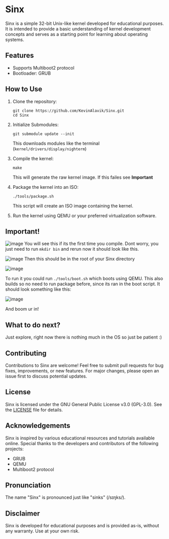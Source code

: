 # Sinx

Sinx is a simple 32-bit Unix-like kernel developed for educational purposes. It is intended to provide a basic understanding of kernel development concepts and serves as a starting point for learning about operating systems.

## Features

- Supports Multiboot2 protocol
- Bootloader: GRUB

## How to Use

1. Clone the repository:

    ```
    git clone https://github.com/KevinAlavik/Sinx.git
    cd Sinx
    ```

2. Initialize Submodules:
   ```
   git submodule update --init
   ```
   
   This downloads modules like the terminal (`kernel/drivers/display/nighterm`)

3. Compile the kernel:

    ```
    make
    ```

    This will generate the raw kernel image. If this failes see **Important**

4. Package the kernel into an ISO:

    ```
    ./tools/package.sh
    ```

    This script will create an ISO image containing the kernel.

5. Run the kernel using QEMU or your preferred virtualization software.

## Important!
![image](https://github.com/KevinAlavik/Sinx/assets/95900603/213220c4-68a2-47a0-9ded-b6af6731d0ee)
You will see this if its the first time you compile. Dont worry, you just need to run `mkdir bin` and rerun now it should look like this.

![image](https://github.com/KevinAlavik/Sinx/assets/95900603/af501e5e-a122-45a3-b45b-a37f00ee9300)
Then this should be in the root of your Sinx directory

![image](https://github.com/KevinAlavik/Sinx/assets/95900603/d7e5a63b-2b3e-4126-a306-fa50923b76e4)

To run it you could run `./tools/boot.sh` which boots using QEMU. This also builds so no need to run package before, since its ran in the boot script.
It should look something like this:

![image](https://github.com/KevinAlavik/Sinx/assets/95900603/62edb681-49d9-4bcc-acb3-aae04d44db00)

And boom ur in!

## What to do next?
Just explore, right now there is nothing much in the OS so just be patient :)

## Contributing

Contributions to Sinx are welcome! Feel free to submit pull requests for bug fixes, improvements, or new features. For major changes, please open an issue first to discuss potential updates.

## License

Sinx is licensed under the GNU General Public License v3.0 (GPL-3.0). See the [LICENSE](LICENSE) file for details.

## Acknowledgements

Sinx is inspired by various educational resources and tutorials available online. Special thanks to the developers and contributors of the following projects:

- GRUB
- QEMU
- Multiboot2 protocol

## Pronunciation

The name "Sinx" is pronounced just like "sinks" (/sɪŋks/).

## Disclaimer

Sinx is developed for educational purposes and is provided as-is, without any warranty. Use at your own risk.


